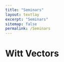 ```yaml
---
title: "Seminars"
layout: textlay
excerpt: "Seminars"
sitemap: false
permalink: /Seminars
---
```


# Witt Vectors




